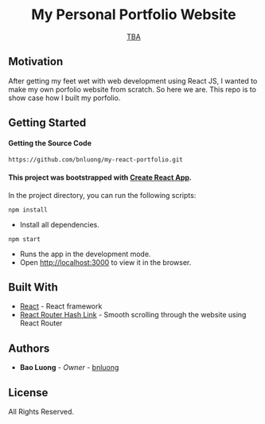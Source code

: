 <p align="center">
  <h1 align="center">My Personal Portfolio Website</h1>

  <p align="center">
    <a href="https://github.com/bnluong">TBA</a>
  </p>
</p>

## Motivation

After getting my feet wet with web development using React JS, I wanted to make my own porfolio website from scratch. So here we are. This repo is to show case how I built my porfolio.

## Getting Started

#### Getting the Source Code

```
https://github.com/bnluong/my-react-portfolio.git
```

#### This project was bootstrapped with [Create React App](https://github.com/facebook/create-react-app).

In the project directory, you can run the following scripts:

`npm install`

-   Install all dependencies.<br />

`npm start`

-   Runs the app in the development mode.<br />
-   Open [http://localhost:3000](http://localhost:3000) to view it in the browser.

## Built With

-   [React](https://reactjs.org/) - React framework
-   [React Router Hash Link](https://github.com/rafgraph/react-router-hash-link) - Smooth scrolling through the website using React Router

## Authors

-   **Bao Luong** - _Owner_ - [bnluong](https://github.com/bnluong)

## License

All Rights Reserved.
